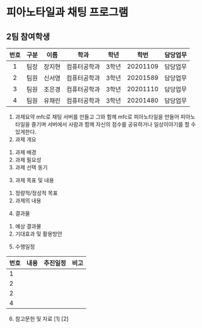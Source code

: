 # 피아노타일과 채팅 프로그램
## 2팀 참여학생
|번호|구분|이름|학과|학년|학번|담당업무|
|:-:|---|---|---|---|---|----|
|1|팀장|장지현|컴퓨터공학과|3학년|20201109|담당업무|
|2|팀원|신서영|컴퓨터공학과|3학년|20201589|담당업무|
|3|팀원|조은경|컴퓨터공학과|3학년|20201110|담당업무|
|4|팀원|유채린|컴퓨터공학과|3학년|20201480|담당업무|

1. 과제요약
mfc로 채팅 서버를 만들고 그와 함께 mfc로 피아노타일을 만들어 피아노 타일을 즐기며 서버에서 사람과 함께 자신의 점수를 공유하거나 일상이야기를 할 수 있게한다.
2. 과제 개요 
  1) 과제 배경
  2) 과제 필요성
  3) 과제 선택 동기
3. 과제 목표 및 내용
  1) 정량적/정성적 목표
  2) 과제의 내용
4. 결과물
  1) 예상 결과물
  2) 기대효과 및 활용방안
5. 수행일정

|번호|내용|추진일정|비고|
|-|---|----|--|
|1||||
|2||||
|2||||
|4||||

6. 참고문헌 및 자료
[1]
[2]

